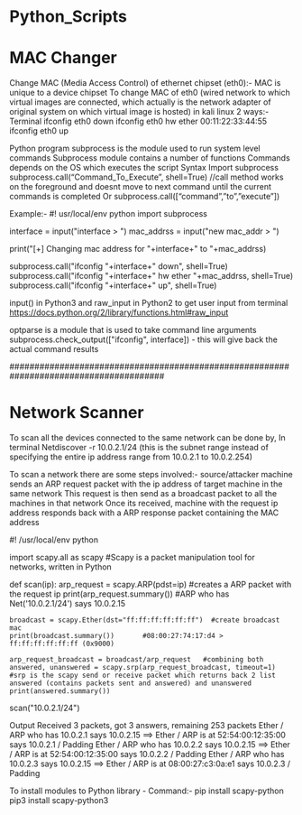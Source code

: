 # Python_Scripts

# MAC Changer  

Change MAC (Media Access Control) of ethernet chipset (eth0):-
MAC is unique to a device chipset
To change MAC of eth0 (wired network to which virtual images are connected, which actually is the network adapter of original system on which virtual image is hosted) in kali linux
2 ways:-
Terminal 
ifconfig eth0 down
ifconfig eth0 hw ether 00:11:22:33:44:55
ifconfig eth0 up

Python program
subprocess is the module used to run system level commands
Subprocess module contains a number of functions
Commands depends on the OS which executes the script
Syntax
Import subprocess
subprocess.call(“Command_To_Execute”, shell=True)  //call method works on the foreground and doesnt move to next command until the current commands is completed
Or
subprocess.call([“command”,”to”,”execute”])

Example:-
#! usr/local/env python
import subprocess

interface = input("interface > ")
mac_addrss = input("new mac_addr > ")

print("[+] Changing mac address for "+interface+" to "+mac_addrss)

subprocess.call("ifconfig "+interface+" down", shell=True)
subprocess.call("ifconfig "+interface+" hw ether "+mac_addrss, shell=True)
subprocess.call("ifconfig "+interface+" up", shell=True)

input() in Python3 and raw_input in Python2 to get user input from terminal https://docs.python.org/2/library/functions.html#raw_input

optparse is a module that is used to take command line arguments
subprocess.check_output(["ifconfig", interface]) - this will give back the actual command results


#######################################################################################

# Network Scanner
To scan all the devices connected to the same network can be done by, In terminal
Netdiscover -r 10.0.2.1/24 (this is the subnet range instead of specifying the entire ip address range from 10.0.2.1 to 10.0.2.254)

To scan a network there are some steps involved:-
source/attacker machine sends an ARP request packet with the ip address of target machine in the same network
This request is then send as a broadcast packet to all the machines in that network
Once its received, machine with the request ip address responds back with a ARP response packet containing the MAC address

#! /usr/local/env python

import scapy.all as scapy  #Scapy is a packet manipulation tool for networks, written in Python

def scan(ip):
    arp_request = scapy.ARP(pdst=ip)  #creates a ARP packet with the request ip
    print(arp_request.summary())    #ARP who has Net('10.0.2.1/24') says 10.0.2.15
    
    broadcast = scapy.Ether(dst="ff:ff:ff:ff:ff:ff")  #create broadcast mac
    print(broadcast.summary())       #08:00:27:74:17:d4 > ff:ff:ff:ff:ff:ff (0x9000)

    arp_request_broadcast = broadcast/arp_request   #combining both
    answered, unanswered = scapy.srp(arp_request_broadcast, timeout=1) #srp is the scapy send or receive packet which returns back 2 list answered (contains packets sent and answered) and unanswered
    print(answered.summary()) 

scan("10.0.2.1/24")

Output
Received 3 packets, got 3 answers, remaining 253 packets
Ether / ARP who has 10.0.2.1 says 10.0.2.15 ==> Ether / ARP is at 52:54:00:12:35:00 says 10.0.2.1 / Padding
Ether / ARP who has 10.0.2.2 says 10.0.2.15 ==> Ether / ARP is at 52:54:00:12:35:00 says 10.0.2.2 / Padding
Ether / ARP who has 10.0.2.3 says 10.0.2.15 ==> Ether / ARP is at 08:00:27:c3:0a:e1 says 10.0.2.3 / Padding


To install modules to Python library -
Command:- pip install scapy-python
	         pip3 install scapy-python3
